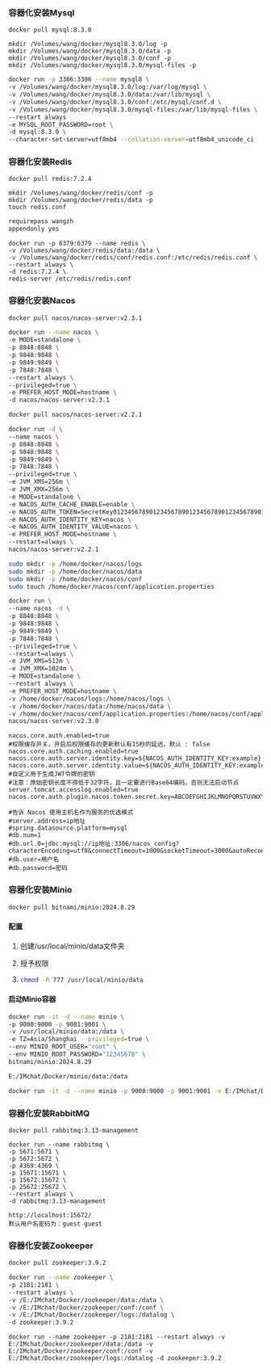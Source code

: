 ### **容器化安装Mysql**

```shell
docker pull mysql:8.3.0
```

```shell
mkdir /Volumes/wang/docker/mysql8.3.0/log -p
mkdir /Volumes/wang/docker/mysql8.3.0/data -p
mkdir /Volumes/wang/docker/mysql8.3.0/conf -p
mkdir /Volumes/wang/docker/mysql8.3.0/mysql-files -p
```

```sh
docker run -p 3306:3306 --name mysql8 \
-v /Volumes/wang/docker/mysql8.3.0/log:/var/log/mysql \
-v /Volumes/wang/docker/mysql8.3.0/data:/var/lib/mysql \
-v /Volumes/wang/docker/mysql8.3.0/conf:/etc/mysql/conf.d \
-v /Volumes/wang/docker/mysql8.3.0/mysql-files:/var/lib/mysql-files \
--restart always
-e MYSQL_ROOT_PASSWORD=root \
-d mysql:8.3.0 \
--character-set-server=utf8mb4 --collation-server=utf8mb4_unicode_ci
```

### **容器化安装Redis**

```shell
docker pull redis:7.2.4
```

```shell
mkdir /Volumes/wang/docker/redis/conf -p
mkdir /Volumes/wang/docker/redis/data -p
touch redis.conf
```

```sh
requirepass wangzh
appendonly yes
```



```shell
docker run -p 6379:6379 --name redis \
-v /Volumes/wang/docker/redis/data:/data \
-v /Volumes/wang/docker/redis/conf/redis.conf:/etc/redis/redis.conf \
--restart always \
-d redis:7.2.4 \
redis-server /etc/redis/redis.conf
```

### **容器化安装Nacos**

```sh
docker pull nacos/nacos-server:v2.3.1
```

```sh
docker run --name nacos \
-e MODE=standalone \
-p 8848:8848 \
-p 9848:9848 \
-p 9849:9849 \
-p 7848:7848 \
--restart always \
--privileged=true \
-e PREFER_HOST_MODE=hostname \
-d nacos/nacos-server:v2.3.1
```

```sh
docker pull nacos/nacos-server:v2.2.1

docker run -d \
--name nacos \
-p 8848:8848 \
-p 9848:9848 \
-p 9849:9849 \
-p 7848:7848 \
--privileged=true \
-e JVM_XMS=256m \
-e JVM_XMX=256m \
-e MODE=standalone \
-e NACOS_AUTH_CACHE_ENABLE=enable \
-e NACOS_AUTH_TOKEN=SecretKey012345678901234567890123456789012345678901234567890123456789 \
-e NACOS_AUTH_IDENTITY_KEY=nacos \
-e NACOS_AUTH_IDENTITY_VALUE=nacos \
-e PREFER_HOST_MODE=hostname \
--restart=always \
nacos/nacos-server:v2.2.1
```



```sh
sudo mkdir -p /home/docker/nacos/logs
sudo mkdir -p /home/docker/nacos/data
sudo mkdir -p /home/docker/nacos/conf
sudo touch /home/docker/nacos/conf/application.properties
```

```sh
docker run \
--name nacos -d \
-p 8848:8848 \
-p 9848:9848 \
-p 9849:9849 \
-p 7848:7848 \
--privileged=true \
--restart=always \
-e JVM_XMS=512m \
-e JVM_XMX=1024m \
-e MODE=standalone \
--restart always \
-e PREFER_HOST_MODE=hostname \
-v /home/docker/nacos/logs:/home/nacos/logs \
-v /home/docker/nacos/data:/home/nacos/data \
-v /home/docker/nacos/conf/application.properties:/home/nacos/conf/application.properties \
nacos/nacos-server:v2.3.0
```

```properties
nacos.core.auth.enabled=true
#权限缓存开关，开启后权限缓存的更新默认有15秒的延迟，默认 : false
nacos.core.auth.caching.enabled=true
nacos.core.auth.server.identity.key=${NACOS_AUTH_IDENTITY_KEY:example}
nacos.core.auth.server.identity.value=${NACOS_AUTH_IDENTITY_KEY:example}
#自定义用于生成JWT令牌的密钥
#注意：原始密钥长度不得低于32字符，且一定要进行Base64编码，否则无法启动节点
server.tomcat.accesslog.enabled=true
nacos.core.auth.plugin.nacos.token.secret.key=ABCDEFGHIJKLMNOPQRSTUVWXYZabcdef=

#告诉 Nacos 使用主机名作为服务的优选模式
#server.address=ip地址
#spring.datasource.platform=mysql
#db.num=1
#db.url.0=jdbc:mysql://ip地址:3306/nacos_config?characterEncoding=utf8&connectTimeout=1000&socketTimeout=3000&autoReconnect=true&useUnicode=true&useSSL=false&serverTimezone=Asia/Shanghai&allowPublicKeyRetrieval=true
#db.user=用户名
#db.password=密码
```

### **容器化安装Minio**

```sh
docker pull bitnami/minio:2024.8.29
```

#### 配置

1. 创建/usr/local/minio/data文件夹

2. 授予权限

3. ```sh
   chmod -R 777 /usr/local/minio/data
   ```

#### 启动Minio容器

```sh
docker run -it -d --name minio \
-p 9000:9000 -p 9001:9001 \
-v /usr/local/minio/data:/data \
-e TZ=Asia/Shanghai --privileged=true \
--env MINIO_ROOT_USER="root" \
--env MINIO_ROOT_PASSWORD="12345678" \
bitnami/minio:2024.8.29
```

```sh
E:/IMchat/Docker/minio/data:/data

docker run -it -d --name minio -p 9000:9000 -p 9001:9001 -v E:/IMchat/Docker/minio/data:/data -e TZ=Asia/Shanghai --privileged=true --env MINIO_ROOT_USER="root" --env MINIO_ROOT_PASSWORD="12345678" bitnami/minio:2024.8.29
```

### **容器化安装RabbitMQ**

```she
docker pull rabbitmq:3.13-management
```

```she
docker run --name rabbitmq \
-p 5671:5671 \
-p 5672:5672 \
-p 4369:4369 \
-p 15671:15671 \
-p 15672:15672 \
-p 25672:25672 \
--restart always \
-d rabbitmq:3.13-management
```

```http
http://localhost:15672/
默认用户名密码为：guest guest
```

### **容器化安装Zookeeper**

```sh
docker pull zookeeper:3.9.2
```

```sh
docker run --name zookeeper \
-p 2181:2181 \
--restart always \
-v /E:/IMchat/Docker/zookeeper/data:/data \
-v /E:/IMchat/Docker/zookeeper/conf:/conf \
-v /E:/IMchat/Docker/zookeeper/logs:/datalog \
-d zookeeper:3.9.2
```

```win
docker run --name zookeeper -p 2181:2181 --restart always -v E:/IMchat/Docker/zookeeper/data:/data -v E:/IMchat/Docker/zookeeper/conf:/conf -v E:/IMchat/Docker/zookeeper/logs:/datalog -d zookeeper:3.9.2
```

